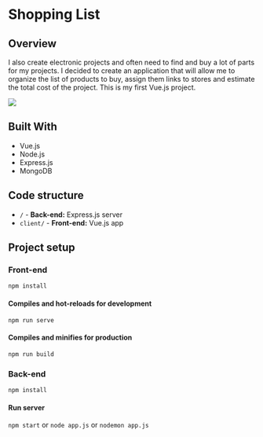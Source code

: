 # Shopping List

## Overview

I also create electronic projects and often need to find and buy a lot of parts for my projects. I decided to create an application that will allow me to organize the list of products to buy, assign them links to stores and estimate the total cost of the project. This is my first Vue.js project.


![](https://grzegorzbabiarz.com/public/img/shoppingList/shoppingList.jpg)

## Built With

* Vue.js
* Node.js
* Express.js
* MongoDB

## Code structure
* `/` - **Back-end:** Express.js server
* `client/` - **Front-end:** Vue.js app

## Project setup

### Front-end

```
npm install
```

#### Compiles and hot-reloads for development
```
npm run serve
```

#### Compiles and minifies for production
```
npm run build
```

### Back-end

```
npm install
```

#### Run server

`npm start` or `node app.js` or `nodemon app.js`
